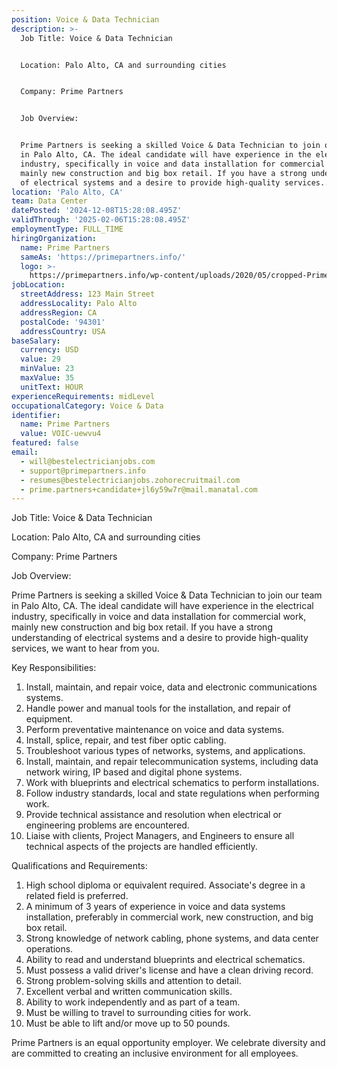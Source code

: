 ```yaml
---
position: Voice & Data Technician
description: >-
  Job Title: Voice & Data Technician


  Location: Palo Alto, CA and surrounding cities


  Company: Prime Partners


  Job Overview: 


  Prime Partners is seeking a skilled Voice & Data Technician to join our team
  in Palo Alto, CA. The ideal candidate will have experience in the electrical
  industry, specifically in voice and data installation for commercial work,
  mainly new construction and big box retail. If you have a strong understanding
  of electrical systems and a desire to provide high-quality services...
location: 'Palo Alto, CA'
team: Data Center
datePosted: '2024-12-08T15:28:08.495Z'
validThrough: '2025-02-06T15:28:08.495Z'
employmentType: FULL_TIME
hiringOrganization:
  name: Prime Partners
  sameAs: 'https://primepartners.info/'
  logo: >-
    https://primepartners.info/wp-content/uploads/2020/05/cropped-Prime-Partners-Logo-NO-BG-1-1.png
jobLocation:
  streetAddress: 123 Main Street
  addressLocality: Palo Alto
  addressRegion: CA
  postalCode: '94301'
  addressCountry: USA
baseSalary:
  currency: USD
  value: 29
  minValue: 23
  maxValue: 35
  unitText: HOUR
experienceRequirements: midLevel
occupationalCategory: Voice & Data
identifier:
  name: Prime Partners
  value: VOIC-uewvu4
featured: false
email:
  - will@bestelectricianjobs.com
  - support@primepartners.info
  - resumes@bestelectricianjobs.zohorecruitmail.com
  - prime.partners+candidate+jl6y59w7r@mail.manatal.com
---
```




Job Title: Voice & Data Technician

Location: Palo Alto, CA and surrounding cities

Company: Prime Partners

Job Overview: 

Prime Partners is seeking a skilled Voice & Data Technician to join our team in Palo Alto, CA. The ideal candidate will have experience in the electrical industry, specifically in voice and data installation for commercial work, mainly new construction and big box retail. If you have a strong understanding of electrical systems and a desire to provide high-quality services, we want to hear from you.

Key Responsibilities:

1. Install, maintain, and repair voice, data and electronic communications systems.
2. Handle power and manual tools for the installation, and repair of equipment.
3. Perform preventative maintenance on voice and data systems.
4. Install, splice, repair, and test fiber optic cabling.
5. Troubleshoot various types of networks, systems, and applications.
6. Install, maintain, and repair telecommunication systems, including data network wiring, IP based and digital phone systems.
7. Work with blueprints and electrical schematics to perform installations.
8. Follow industry standards, local and state regulations when performing work.
9. Provide technical assistance and resolution when electrical or engineering problems are encountered.
10. Liaise with clients, Project Managers, and Engineers to ensure all technical aspects of the projects are handled efficiently.

Qualifications and Requirements:

1. High school diploma or equivalent required. Associate's degree in a related field is preferred.
2. A minimum of 3 years of experience in voice and data systems installation, preferably in commercial work, new construction, and big box retail.
3. Strong knowledge of network cabling, phone systems, and data center operations.
4. Ability to read and understand blueprints and electrical schematics.
5. Must possess a valid driver's license and have a clean driving record.
6. Strong problem-solving skills and attention to detail.
7. Excellent verbal and written communication skills.
8. Ability to work independently and as part of a team.
9. Must be willing to travel to surrounding cities for work.
10. Must be able to lift and/or move up to 50 pounds.

Prime Partners is an equal opportunity employer. We celebrate diversity and are committed to creating an inclusive environment for all employees.